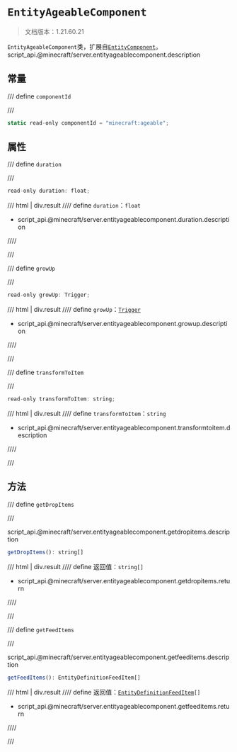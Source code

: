 # `EntityAgeableComponent`

> 文档版本：1.21.60.21

`EntityAgeableComponent`类，扩展自[`EntityComponent`](./entitycomponent.md)。script_api.@minecraft/server.entityageablecomponent.description

## 常量

/// define
`componentId`


///

```js
static read-only componentId = "minecraft:ageable";
```


## 属性

/// define
`duration`


///

```js
read-only duration: float;
```

/// html | div.result
//// define
`duration`：`float`

- script_api.@minecraft/server.entityageablecomponent.duration.description


////

///


/// define
`growUp`


///

```js
read-only growUp: Trigger;
```

/// html | div.result
//// define
`growUp`：[`Trigger`](./trigger.md)

- script_api.@minecraft/server.entityageablecomponent.growup.description


////

///


/// define
`transformToItem`


///

```js
read-only transformToItem: string;
```

/// html | div.result
//// define
`transformToItem`：`string`

- script_api.@minecraft/server.entityageablecomponent.transformtoitem.description


////

///


## 方法

/// define
`getDropItems`


///

script_api.@minecraft/server.entityageablecomponent.getdropitems.description

```js
getDropItems(): string[]
```

/// html | div.result
//// define
返回值：`string[]`

- script_api.@minecraft/server.entityageablecomponent.getdropitems.return


////

///


/// define
`getFeedItems`


///

script_api.@minecraft/server.entityageablecomponent.getfeeditems.description

```js
getFeedItems(): EntityDefinitionFeedItem[]
```

/// html | div.result
//// define
返回值：<code><a href="../entitydefinitionfeeditem/">EntityDefinitionFeedItem</a>[]</code>

- script_api.@minecraft/server.entityageablecomponent.getfeeditems.return


////

///

